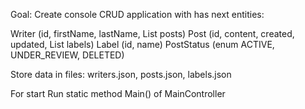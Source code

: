 Goal:
Create console CRUD application with has next entities:

Writer (id, firstName, lastName, List<Post> posts)
Post (id, content, created, updated, List<Label> labels)
Label (id, name)
PostStatus (enum ACTIVE, UNDER_REVIEW, DELETED)

Store data in files:
writers.json, posts.json, labels.json

For start
Run static method Main() of MainController